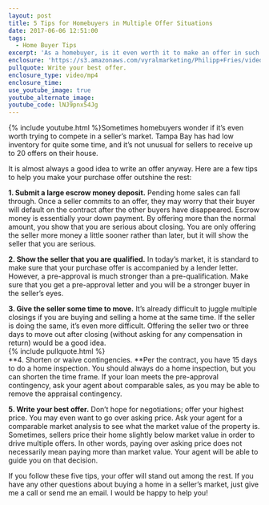 ```yaml
---
layout: post
title: 5 Tips for Homebuyers in Multiple Offer Situations
date: 2017-06-06 12:51:00
tags:
  - Home Buyer Tips
excerpt: 'As a homebuyer, is it even worth it to make an offer in such a competitive market? I say that it is, and I have a few tips to help you win your home.'
enclosure: 'https://s3.amazonaws.com/vyralmarketing/Philipp+Fries/videos/Tampa+Bay+Area+Real+Estate+Agent-+3+Top+Tips+for+Staging+Your+Home.mp4'
pullquote: Write your best offer.
enclosure_type: video/mp4
enclosure_time:
use_youtube_image: true
youtube_alternate_image:
youtube_code: lNJ9pnx54Jg
---
```



{% include youtube.html %}Sometimes homebuyers wonder if it’s even worth trying to compete in a seller’s market. Tampa Bay has had low inventory for quite some time, and it’s not unusual for sellers to receive up to 20 offers on their house.

It is almost always a good idea to write an offer anyway. Here are a few tips to help you make your purchase offer outshine the rest:

**1. Submit a large escrow money deposit.** Pending home sales can fall through. Once a seller commits to an offer, they may worry that their buyer will default on the contract after the other buyers have disappeared. Escrow money is essentially your down payment. By offering more than the normal amount, you show that you are serious about closing. You are only offering the seller more money a little sooner rather than later, but it will show the seller that you are serious.

**2. Show the seller that you are qualified.** In today’s market, it is standard to make sure that your purchase offer is accompanied by a lender letter. However, a pre-approval is much stronger than a pre-qualification. Make sure that you get a pre-approval letter and you will be a stronger buyer in the seller’s eyes.

**3. Give the seller some time to move.** It’s already difficult to juggle multiple closings if you are buying and selling a home at the same time. If the seller is doing the same, it’s even more difficult. Offering the seller two or three days to move out after closing (without asking for any compensation in return) would be a good idea.
<br>{% include pullquote.html %}
<br>**4. Shorten or waive contingencies.&nbsp;**Per the contract, you have 15 days to do a home inspection. You should always do a home inspection, but you can shorten the time frame. If your loan meets the pre-approval contingency, ask your agent about comparable sales, as you may be able to remove the appraisal contingency.

**5. Write your best offer.** Don’t hope for negotiations; offer your highest price. You may even want to go over asking price. Ask your agent for a comparable market analysis to see what the market value of the property is. Sometimes, sellers price their home slightly below market value in order to drive multiple offers. In other words, paying over asking price does not necessarily mean paying more than market value. Your agent will be able to guide you on that decision.

If you follow these five tips, your offer will stand out among the rest. If you have any other questions about buying a home in a seller’s market, just give me a call or send me an email. I would be happy to help you!